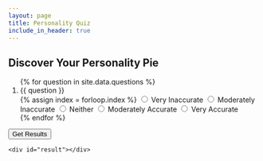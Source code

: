 ```yaml
---
layout: page
title: Personality Quiz
include_in_header: true
---
```


<script src="{{ '/assets/js/quiz.js' | relative_url }}"></script>

<div id="quiz-container">
  <h2>Discover Your Personality Pie </h2>
  <div id="quiz">
    <form id="quiz-form">
      <ol>
        {% for question in site.data.questions %}
          <li>{{ question }}
            <div>
              {% assign index = forloop.index %}
              <label><input type="radio" name="q{{ index }}" value="1"> Very Inaccurate</label>
              <label><input type="radio" name="q{{ index }}" value="2"> Moderately Inaccurate</label>
              <label><input type="radio" name="q{{ index }}" value="3"> Neither</label>
              <label><input type="radio" name="q{{ index }}" value="4"> Moderately Accurate</label>
              <label><input type="radio" name="q{{ index }}" value="5"> Very Accurate</label>
            </div>
          </li>
        {% endfor %}
      </ol>
      <button type="submit">Get Results</button>
    </form>

    <div id="result"></div>
  </div>
</div>

